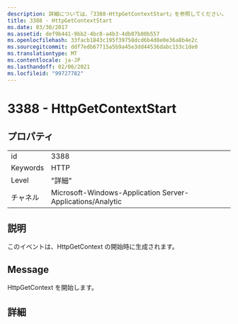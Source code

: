 ```yaml
---
description: 詳細については、「3388-HttpGetContextStart」を参照してください。
title: 3388 - HttpGetContextStart
ms.date: 03/30/2017
ms.assetid: def9b441-9bb2-4bc0-a4b3-4db07b80b557
ms.openlocfilehash: 33facb1843c195f39758dcd6b4d8e0e36a8b4e2c
ms.sourcegitcommit: ddf7edb67715a5b9a45e3dd44536dabc153c1de0
ms.translationtype: MT
ms.contentlocale: ja-JP
ms.lasthandoff: 02/06/2021
ms.locfileid: "99727782"
---
```

# <a name="3388---httpgetcontextstart"></a>3388 - HttpGetContextStart

## <a name="properties"></a>プロパティ  
  
|||  
|-|-|  
|id|3388|  
|Keywords|HTTP|  
|Level|"詳細"|  
|チャネル|Microsoft-Windows-Application Server-Applications/Analytic|  
  
## <a name="description"></a>説明  

 このイベントは、HttpGetContext の開始時に生成されます。  
  
## <a name="message"></a>Message  

 HttpGetContext を開始します。  
  
## <a name="details"></a>詳細
